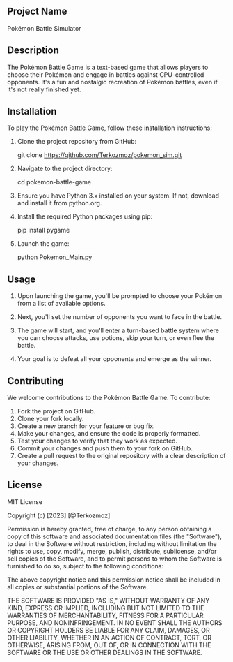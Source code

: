 ## Project Name

Pokémon Battle Simulator

## Description

The Pokémon Battle Game is a text-based game that allows players to choose their Pokémon and engage in battles against CPU-controlled opponents. It's a fun and nostalgic recreation of Pokémon battles, even if it's not really finished yet.

## Installation

To play the Pokémon Battle Game, follow these installation instructions:

1. Clone the project repository from GitHub:

    git clone https://github.com/Terkozmoz/pokemon_sim.git

2. Navigate to the project directory:

    cd pokemon-battle-game

3. Ensure you have Python 3.x installed on your system. If not, download and install it from python.org.

4. Install the required Python packages using pip:

    pip install pygame

5. Launch the game:

    python Pokemon_Main.py

## Usage

1. Upon launching the game, you'll be prompted to choose your Pokémon from a list of available options.

2. Next, you'll set the number of opponents you want to face in the battle.

3. The game will start, and you'll enter a turn-based battle system where you can choose attacks, use potions, skip your turn, or even flee the battle.

4. Your goal is to defeat all your opponents and emerge as the winner.

## Contributing

We welcome contributions to the Pokémon Battle Game. To contribute:

1. Fork the project on GitHub.
2. Clone your fork locally.
3. Create a new branch for your feature or bug fix.
4. Make your changes, and ensure the code is properly formatted.
5. Test your changes to verify that they work as expected.
6. Commit your changes and push them to your fork on GitHub.
7. Create a pull request to the original repository with a clear description of your changes.

## License

MIT License

Copyright (c) [2023] [@Terkozmoz]

Permission is hereby granted, free of charge, to any person obtaining a copy of this software and associated documentation files (the "Software"), to deal in the Software without restriction, including without limitation the rights to use, copy, modify, merge, publish, distribute, sublicense, and/or sell copies of the Software, and to permit persons to whom the Software is furnished to do so, subject to the following conditions:

The above copyright notice and this permission notice shall be included in all copies or substantial portions of the Software.

THE SOFTWARE IS PROVIDED "AS IS," WITHOUT WARRANTY OF ANY KIND, EXPRESS OR IMPLIED, INCLUDING BUT NOT LIMITED TO THE WARRANTIES OF MERCHANTABILITY, FITNESS FOR A PARTICULAR PURPOSE, AND NONINFRINGEMENT. IN NO EVENT SHALL THE AUTHORS OR COPYRIGHT HOLDERS BE LIABLE FOR ANY CLAIM, DAMAGES, OR OTHER LIABILITY, WHETHER IN AN ACTION OF CONTRACT, TORT, OR OTHERWISE, ARISING FROM, OUT OF, OR IN CONNECTION WITH THE SOFTWARE OR THE USE OR OTHER DEALINGS IN THE SOFTWARE.
